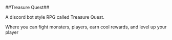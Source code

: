 ##Treasure Quest##

A discord bot style RPG called Treasure Quest.

Where you can fight monsters, players, earn cool rewards, and level up your player
